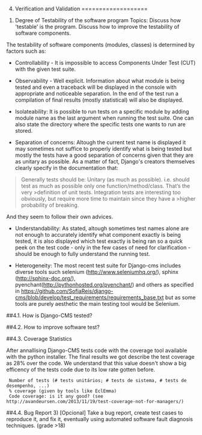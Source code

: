 4. Verification and Validation 
===================

1) Degree of Testability of the software program
Topics: Discuss how 'testable' is the program. Discuss how to improve the testability of software components.

The testability of software components (modules, classes) is determined by factors such as:
 
- Controllability - It is impossible to access Components Under Test (CUT) with the given test suite.
 

- Observability - Well explicit. Information about what module is being tested and even a traceback will be displayed in the console with appropriate and noticeable separation. In the end of the test run a compilation of final results (mostly statistical) will also be displayed.
 

- Isolateability: It is possible to run tests on a specific module by adding module name as the last argument when running the test suite. One can also state the directory where the specific tests one wants to run are stored.
 

 
- Separation of concerns: Altough the current test name is displayed it may sometimes not suffice to properly identify what is being tested but mostly the tests have a good separation of concerns given that they are as unitary as possible. As a matter of fact, Django's creators themselves clearly specify in the documentation that:
> Generally tests should be:
>    Unitary (as much as possible). i.e. should test as much as possible only one function/method/class. That’s the very >definition of unit tests. Integration tests are interesting too obviously, but require more time to maintain since they have a >higher probability of breaking.
    
And they seem to follow their own advices.


- Understandability: As stated, altough sometimes test names alone are not enough to accurately identify what component exactly is being tested, it is also displayed which test exactly is being ran so a quick peek on the test code - only in the few cases of need for clarification - should be enough to fully understand the running test.
 


- Heterogeneity: The most recent test suite for Django-cms includes diverse tools such selenium (http://www.seleniumhq.org/), sphinx (http://sphinx-doc.org/), pyenchant(http://pythonhosted.org/pyenchant/) and others as specified in https://github.com/SofiaReis/django-cms/blob/develop/test_requirements/requirements_base.txt but as some tools are purely aesthetic the main testing tool would be Selenium.

##4.1. How is Django-CMS tested?

##4.2. How to improve software test?


##4.3. Coverage Statistics

After annallising Django-CMS tests code with the coverage tool available with the python installer.
The final results we got describe the test coverage as 28% over the code. We understand that this value doesn't show a big efficency of the tests code due to its low rate gotten before.

     Number of tests (# tests unitários; # tests de sistema, # tests de desempenho, ...)
     % coverage (given by tools like EclEmma)
     Code coverage: is it any good? (see http://avandeursen.com/2013/11/19/test-coverage-not-for-managers/)


##4.4. Bug Report
3) [Opcional] Take a bug report, create test cases to reproduce it, and fix it, eventually using automated software fault diagnosis techniques. (grade >18)
